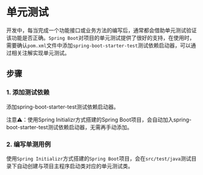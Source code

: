 # 单元测试

开发中，每当完成一个功能接口或业务方法的编写后，通常都会借助单元测试验证该功能是否正确。`Spring Boot`对项目的单元测试提供了很好的支持，在使用时，需要确认`pom.xml`文件中添加`spring-boot-starter-test`测试依赖启动器，可以通过相关注解实现单元测试。


## 步骤
### 1. 添加测试依赖

添加spring-boot-starter-test测试依赖启动器。

注意⚠️：使用Spring Initializr方式搭建的Spring Boot项目，会自动加入spring-boot-starter-test测试依赖启动器，无需再手动添加。


### 2. 编写单测用例

使用`Spring Initializr`方式搭建的`Spring Boot`项目，会在`src/test/java`测试目录下自动创建与项目主程序启动类对应的单元测试类。